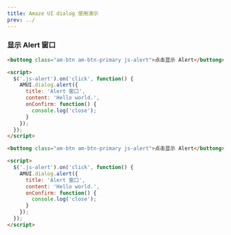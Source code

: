 ```yaml
---
title: Amaze UI dialog 使用演示
prev: ../
---
```


### 显示 Alert 窗口

`````html
<buttong class="am-btn am-btn-primary js-alert">点击显示 Alert</buttong>

<script>
  $('.js-alert').on('click', function() {
    AMUI.dialog.alert({
      title: 'Alert 窗口',
      content: 'Hello world.',
      onConfirm: function() {
        console.log('close');
      }
    });
  });
</script>
`````

```html
<buttong class="am-btn am-btn-primary js-alert">点击显示 Alert</buttong>

<script>
  $('.js-alert').on('click', function() {
    AMUI.dialog.alert({
      title: 'Alert 窗口',
      content: 'Hello world.',
      onConfirm: function() {
        console.log('close');
      }
    });
  });
</script>
```
<script src="../amazeui.dialog.js"></script>
<script>
  $('.js-alert').on('click', function() {
    AMUI.dialog.alert({
      title: 'Alert 窗口',
      content: 'Hello world.',
      onConfirm: function() {
        console.log('close');
      }
    });
  });
</script>
